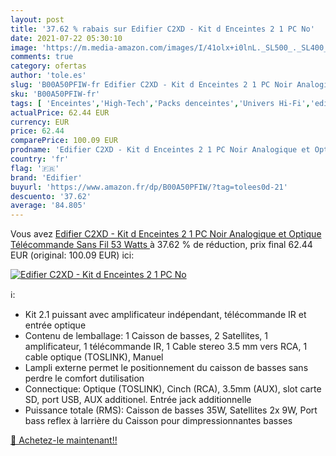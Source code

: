 ```yaml
---
layout: post
title: '37.62 % rabais sur Edifier C2XD - Kit d Enceintes 2 1 PC No'
date: 2021-07-22 05:30:10
image: 'https://m.media-amazon.com/images/I/41olx+i0lnL._SL500_._SL400_.jpg'
comments: true
category: ofertas
author: 'tole.es'
slug: 'B00A50PFIW-fr Edifier C2XD - Kit d Enceintes 2 1 PC Noir Analogique et...'
sku: 'B00A50PFIW-fr'
tags: [ 'Enceintes','High-Tech','Packs denceintes','Univers Hi-Fi','edifier', ]
actualPrice: 62.44 EUR
currency: EUR
price: 62.44
comparePrice: 100.09 EUR
prodname: 'Edifier C2XD - Kit d Enceintes 2 1 PC Noir Analogique et Optique  Télécommande Sans Fil  53 Watts '
country: 'fr'
flag: '🇫🇷'
brand: 'Edifier'
buyurl: 'https://www.amazon.fr/dp/B00A50PFIW/?tag=tolees0d-21'
descuento: '37.62'
average: '84.805'
---
```


Vous avez [Edifier C2XD - Kit d Enceintes 2 1 PC Noir Analogique et Optique  Télécommande Sans Fil  53 Watts ](https://www.amazon.fr/dp/B00A50PFIW/?tag=tolees0d-21)  à  37.62 % de réduction, prix final  62.44 EUR (original: 100.09 EUR) ici:

[![Edifier C2XD - Kit d Enceintes 2 1 PC No](https://m.media-amazon.com/images/I/41olx+i0lnL._SL500_._SL400_.jpg)](https://www.amazon.fr/dp/B00A50PFIW/?tag=tolees0d-21)

ℹ️:

- Kit 2.1 puissant avec amplificateur indépendant, télécommande IR et entrée optique
- Contenu de lemballage: 1 Caisson de basses, 2 Satellites, 1 amplificateur, 1 télécommande IR, 1 Cable stereo 3.5 mm vers RCA, 1 cable optique (TOSLINK), Manuel
- Lampli externe permet le positionnement du caisson de basses sans perdre le comfort dutilisation
- Connectique: Optique (TOSLINK), Cinch (RCA), 3.5mm (AUX), slot carte SD, port USB, AUX additionel. Entrée jack additionnelle
- Puissance totale (RMS): Caisson de basses 35W, Satellites 2x 9W, Port bass reflex à larrière du Caisson pour dimpressionnantes basses

[🛒 Achetez-le maintenant!!](https://www.amazon.fr/dp/B00A50PFIW/?tag=tolees0d-21)
